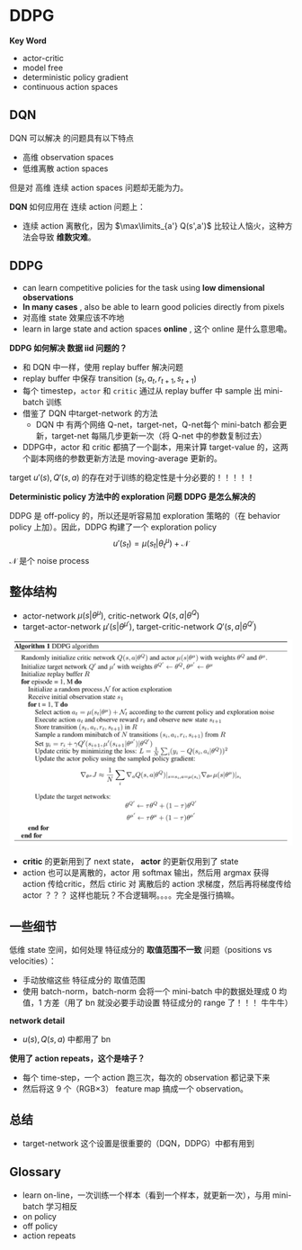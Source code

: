 # DDPG

**Key Word**

* actor-critic
* model free
* deterministic policy gradient
* continuous action spaces



## DQN

DQN 可以解决 的问题具有以下特点

* 高维 observation spaces 
* 低维离散 action spaces 



但是对 高维 连续 action spaces 问题却无能为力。



**DQN** 如何应用在 连续 action 问题上：

* 连续 action 离散化，因为 $\max\limits_{a'} Q(s',a')$ 比较让人恼火，这种方法会导致 **维数灾难**。



## DDPG

* can learn competitive policies for the task using **low dimensional observations** 
* **In many cases** , also be able to learn good policies directly from pixels
* 对高维 state 效果应该不咋地
* learn in large state and action spaces **online** , 这个 online 是什么意思嘞。



**DDPG 如何解决 数据 iid 问题的？**

* 和 DQN 中一样，使用 replay buffer 解决问题
* replay buffer 中保存 transition $(s_t, a_t, r_{t+1}, s_{t+1})$
* 每个 timestep，`actor` 和 `critic` 通过从 replay buffer 中 sample 出 mini-batch 训练
* 借鉴了 DQN 中target-network 的方法
  * DQN 中 有两个网络 Q-net，target-net，Q-net每个 mini-batch 都会更新，target-net 每隔几步更新一次（将 Q-net 中的参数复制过去）
* DDPG中，actor 和 critic 都搞了一个副本，用来计算 target-value 的，这两个副本网络的参数更新方法是 moving-average 更新的。



 target $u'(s), Q'(s,a)$ 的存在对于训练的稳定性是十分必要的！！！！！



**Deterministic policy 方法中的 exploration 问题 DDPG 是怎么解决的**

DDPG 是 off-policy 的，所以还是听容易加 exploration 策略的（在 behavior policy 上加）。因此，DDPG 构建了一个 exploration policy 
$$
u'(s_t) = \mu(s_t|\theta_t^\mu)+\mathcal N
$$
$\mathcal N$ 是个 noise process



## 整体结构

* actor-network $\mu(s|\theta^\mu)$,   critic-network $Q(s,a|\theta^Q)$
* target-actor-network $\mu'(s|\theta^{\mu'})$, target-critic-network $Q'(s,a|\theta^{Q'})$


![](../imgs/DDPG.png)

* **critic** 的更新用到了 next state， **actor** 的更新仅用到了 state
* action 也可以是离散的，actor 用 softmax 输出，然后用 argmax 获得 action 传给critic，然后 ctiric 对 离散后的 action 求梯度，然后再将梯度传给 actor ？？？ 这样也能玩？不合逻辑啊。。。。完全是强行搞嘛。



## 一些细节

低维 state 空间，如何处理 特征成分的 **取值范围不一致** 问题（positions vs velocities）：

* 手动放缩这些 特征成分的 取值范围
* 使用 batch-norm，batch-norm 会将一个 mini-batch 中的数据处理成 0 均值，1 方差（用了 bn 就没必要手动设置 特征成分的 range 了！！！ 牛牛牛）



**network detail**

* $u(s), Q(s,a)$ 中都用了 bn




**使用了 action repeats，这个是啥子？**

*  每个 time-step，一个 action 跑三次，每次的 observation 都记录下来
*  然后将这 9 个（RGB×3） feature map 搞成一个 observation。







## 总结

* target-network 这个设置是很重要的（DQN，DDPG）中都有用到



## Glossary

* learn on-line，一次训练一个样本（看到一个样本，就更新一次），与用 mini-batch 学习相反
* on policy
* off policy
* action repeats



